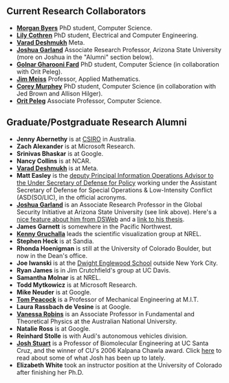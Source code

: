 <div id='people'>
<h2> Current Research Collaborators</h2>
</div>

- [**Morgan Byers**](https://mbyers31.github.io) PhD student, Computer Science.
- [**Lily Cothren**](https://lilycothren.netlify.app) PhD student, Electrical and Computer Engineering.
- [**Varad Deshmukh**](http://vrd1243.github.io) Meta.
- [**Joshua Garland**](https://news.asu.edu/20220207-university-news-researcher-joins-asu-battle-disinformation) Associate Research Professor, Arizona State University (more on Joshua in the "Alumni" section below).
- [**Golnar Gharooni Fard**](http://ggfard.com) PhD student, Computer Science (in collaboration with Orit Peleg).
- [**Jim Meiss**](http://amath.colorado.edu/faculty/jdm/) Professor, Applied Mathematics.
- [**Corey Murphey**](https://clmurphey.github.io/) PhD student, Computer Science (in collaboration with Jed Brown and Allison Hilger).
- [**Orit Peleg**](https://www.colorado.edu/biofrontiers/orit-peleg) Associate Professor, Computer Science.

<h2> Graduate/Postgraduate Research Alumni </h2>

- **Jenny Abernethy** is at [CSIRO](http://www.csiro.au/) in Australia.
- **Zach Alexander** is at Microsoft Research.
- **Srinivas Bhaskar** is at Google.
- **Nancy Collins** is at NCAR.
- [**Varad Deshmukh**](http://vrd1243.github.io) is at Meta.
- **Matt Easley** is the [deputy Principal Information Operations Advisor to the Under Secretary of Defense for Policy](https://www.defense.gov/About/Biographies/Biography/Article/2950348/major-general-matthew-p-easley/) working under the Assistant Secretary of Defense for Special Operations & Low-Intensity Conflict (ASD(SO/LIC), in the official acronyms.
- [**Joshua Garland**](https://news.asu.edu/20220207-university-news-researcher-joins-asu-battle-disinformation) is an Associate Research Professor in the Global Security Initiative at Arizona State University (see link above). Here's a [nice feature about him from DSWeb](https://dsweb.siam.org/Students/StudentFeature/TabId/798/ArtMID/1990/ArticleID/1693/Student-Feature-Joshua-Garland.aspx) and a [link to his thesis](https://arxiv.org/abs/1805.07360).
- **James Garnett** is somewhere in the Pacific Northwest.
- [**Kenny Gruchalla**](http://kenny.gruchalla.org) leads the scientific visualization group at NREL.
- **Stephen Heck** is at Sandia.
- **Rhonda Hoenigman** is still at the University of Colorado Boulder, but now in the Dean's office.
- **Joe Iwanski** is at the [Dwight Englewood School](http://www.d-e.org) outside New York City.
- **Ryan James** is in Jim Crutchfield's group at UC Davis.
- **Samantha Molnar** is at NREL.
- **Todd Mytkowicz** is at Microsoft Research.
- **Mike Neuder** is at Google.
- [**Tom Peacock**](http://web.mit.edu/peacocklab/) is a Professor of Mechanical Engineering at M.I.T.
- **Laura Rassbach de Vesine** is at Google.
- [**Vanessa Robins**](http://people.physics.anu.edu.au/~vbr110/index.php) is an Associate Professor in Fundamental and Theoretical Physics at the Australian National University.
- **Natalie Ross** is at Google.
- **Reinhard Stolle** is with Audi's autonomous vehicles division.
- [**Josh Stuart**](https://sysbiowiki.soe.ucsc.edu) is a Professor of Biomolecular Engineering at UC Santa Cruz, and the winner of CU's 2006 Kalpana Chawla award. Click [here](http://news.ucsc.edu/2011/06/ovarian-cancer-analysis.html) to read about some of what Josh has been up to lately.
- **Elizabeth White** took an instructor position at the University of Colorado after finishing her Ph.D.
